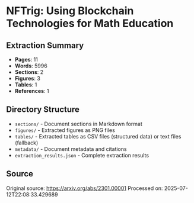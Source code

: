 # NFTrig: Using Blockchain Technologies for Math Education

## Extraction Summary

- **Pages**: 11
- **Words**: 5996
- **Sections**: 2
- **Figures**: 3
- **Tables**: 1
- **References**: 1

## Directory Structure

- `sections/` - Document sections in Markdown format
- `figures/` - Extracted figures as PNG files
- `tables/` - Extracted tables as CSV files (structured data) or text files (fallback)
- `metadata/` - Document metadata and citations
- `extraction_results.json` - Complete extraction results

## Source

Original source: https://arxiv.org/abs/2301.00001
Processed on: 2025-07-12T22:08:33.429689
